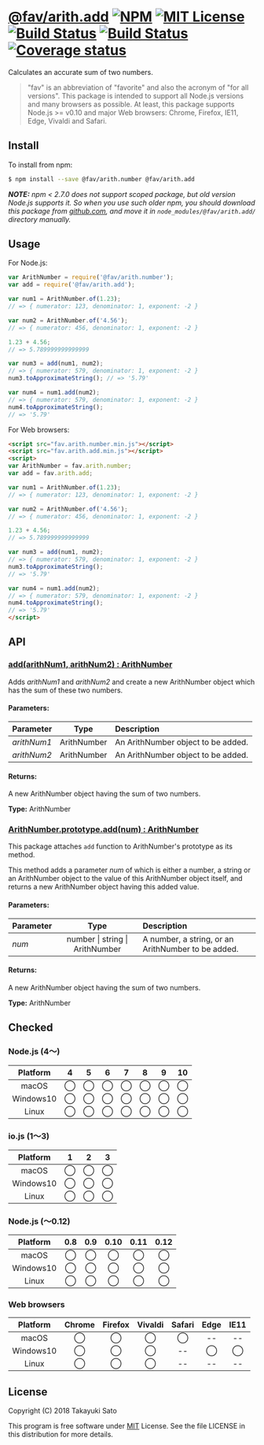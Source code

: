 # [@fav/arith.add][repo-url] [![NPM][npm-img]][npm-url] [![MIT License][mit-img]][mit-url] [![Build Status][travis-img]][travis-url] [![Build Status][appveyor-img]][appveyor-url] [![Coverage status][coverage-img]][coverage-url]

Calculates an accurate sum of two numbers.

> "fav" is an abbreviation of "favorite" and also the acronym of "for all versions".
> This package is intended to support all Node.js versions and many browsers as possible.
> At least, this package supports Node.js >= v0.10 and major Web browsers: Chrome, Firefox, IE11, Edge, Vivaldi and Safari.


## Install

To install from npm:

```sh
$ npm install --save @fav/arith.number @fav/arith.add
```

***NOTE:*** *npm < 2.7.0 does not support scoped package, but old version Node.js supports it. So when you use such older npm, you should download this package from [github.com][repo-url], and move it in `node_modules/@fav/arith.add/` directory manually.*


## Usage

For Node.js:

```js
var ArithNumber = require('@fav/arith.number');
var add = require('@fav/arith.add');

var num1 = ArithNumber.of(1.23);
// => { numerator: 123, denominator: 1, exponent: -2 }

var num2 = ArithNumber.of('4.56');
// => { numerator: 456, denominator: 1, exponent: -2 }

1.23 + 4.56;
// => 5.789999999999999

var num3 = add(num1, num2);
// => { numerator: 579, denominator: 1, exponent: -2 }
num3.toApproximateString(); // => '5.79'

var num4 = num1.add(num2);
// => { numerator: 579, denominator: 1, exponent: -2 }
num4.toApproximateString();
// => '5.79'
```

For Web browsers:

```html
<script src="fav.arith.number.min.js"></script>
<script src="fav.arith.add.min.js"></script>
<script>
var ArithNumber = fav.arith.number;
var add = fav.arith.add;

var num1 = ArithNumber.of(1.23);
// => { numerator: 123, denominator: 1, exponent: -2 }

var num2 = ArithNumber.of('4.56');
// => { numerator: 456, denominator: 1, exponent: -2 }

1.23 + 4.56;
// => 5.789999999999999

var num3 = add(num1, num2);
// => { numerator: 579, denominator: 1, exponent: -2 }
num3.toApproximateString();
// => '5.79'

var num4 = num1.add(num2);
// => { numerator: 579, denominator: 1, exponent: -2 }
num4.toApproximateString();
// => '5.79'
</script>
```


## API

### <u>add(arithNum1, arithNum2) : ArithNumber</u>

Adds *arithNum1* and *arithNum2* and create a new ArithNumber object which has the sum of these two numbers.

#### Parameters:

| Parameter    |  Type       | Description                            |
|:-------------|:-----------:|:---------------------------------------|
| *arithNum1*  | ArithNumber | An ArithNumber object to be added.     |
| *arithNum2*  | ArithNumber | An ArithNumber object to be added.     |

#### Returns:

A new ArithNumber object having the sum of two numbers.

**Type:** ArithNumber


### <u>ArithNumber.prototype.add(num) : ArithNumber</u>

This package attaches `add` function to ArithNumber's prototype as its method.

This method adds a parameter *num* of which is either a number, a string or an ArithNumber object to the value of this ArithNumber object itself, and returns a new ArithNumber object having this added value.

#### Parameters:

| Parameter   |  Type           | Description                               |
|:------------|:---------------:|:------------------------------------------|
| *num*       | number &#124; string &#124; ArithNumber | A number, a string, or an ArithNumber to be added. |

#### Returns:

A new ArithNumber object having the sum of two numbers.

**Type:** ArithNumber

## Checked
                                                                   
### Node.js (4〜)

| Platform  |   4    |   5    |   6    |   7    |   8    |   9    |   10   |
|:---------:|:------:|:------:|:------:|:------:|:------:|:------:|:------:|
| macOS     |&#x25ef;|&#x25ef;|&#x25ef;|&#x25ef;|&#x25ef;|&#x25ef;|&#x25ef;|
| Windows10 |&#x25ef;|&#x25ef;|&#x25ef;|&#x25ef;|&#x25ef;|&#x25ef;|&#x25ef;|
| Linux     |&#x25ef;|&#x25ef;|&#x25ef;|&#x25ef;|&#x25ef;|&#x25ef;|&#x25ef;|

### io.js (1〜3)

| Platform  |   1    |   2    |   3    |
|:---------:|:------:|:------:|:------:|
| macOS     |&#x25ef;|&#x25ef;|&#x25ef;|
| Windows10 |&#x25ef;|&#x25ef;|&#x25ef;|
| Linux     |&#x25ef;|&#x25ef;|&#x25ef;|

### Node.js (〜0.12)

| Platform  |  0.8   |  0.9   |  0.10  |  0.11  |  0.12  |
|:---------:|:------:|:------:|:------:|:------:|:------:|
| macOS     |&#x25ef;|&#x25ef;|&#x25ef;|&#x25ef;|&#x25ef;|
| Windows10 |&#x25ef;|&#x25ef;|&#x25ef;|&#x25ef;|&#x25ef;|
| Linux     |&#x25ef;|&#x25ef;|&#x25ef;|&#x25ef;|&#x25ef;|

### Web browsers

| Platform  | Chrome | Firefox | Vivaldi | Safari |  Edge  | IE11   |
|:---------:|:------:|:-------:|:-------:|:------:|:------:|:------:|
| macOS     |&#x25ef;|&#x25ef; |&#x25ef; |&#x25ef;|   --   |   --   |
| Windows10 |&#x25ef;|&#x25ef; |&#x25ef; |   --   |&#x25ef;|&#x25ef;|
| Linux     |&#x25ef;|&#x25ef; |&#x25ef; |   --   |   --   |   --   |


## License

Copyright (C) 2018 Takayuki Sato

This program is free software under [MIT][mit-url] License.
See the file LICENSE in this distribution for more details.

[repo-url]: https://github.com/sttk/fav-arith.add/
[npm-img]: https://img.shields.io/badge/npm-v0.1.0-blue.svg
[npm-url]: https://www.npmjs.com/package/@fav/arith.add
[mit-img]: https://img.shields.io/badge/license-MIT-green.svg
[mit-url]: https://opensource.org/licenses/MIT
[travis-img]: https://travis-ci.org/sttk/fav-arith.add.svg?branch=master
[travis-url]: https://travis-ci.org/sttk/fav-arith.add
[appveyor-img]: https://ci.appveyor.com/api/projects/status/github/sttk/fav-arith.add?branch=master&svg=true
[appveyor-url]: https://ci.appveyor.com/project/sttk/fav-arith-add
[coverage-img]: https://coveralls.io/repos/github/sttk/fav-arith.add/badge.svg?branch=master
[coverage-url]: https://coveralls.io/github/sttk/fav-arith.add?branch=master

